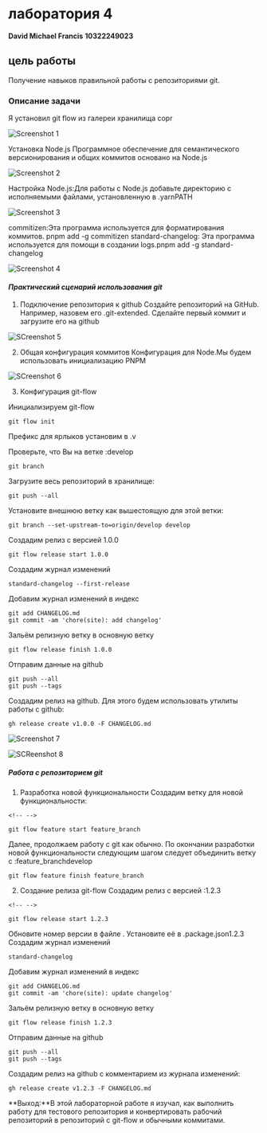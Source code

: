 # **лаборатория 4**

**David Michael Francis** **10322249023**

## цель работы

Получение навыков правильной работы с репозиториями git.

### **Описание задачи**

Я установил git flow из галереи хранилища copr

![Screenshot 1](images/Screenshot1.png)

Установка Node.js Программное обеспечение для семантического
версионирования и общих коммитов основано на Node.js

![Screenshot 2](images/Screenshot2.png)

Настройка Node.js:Для работы с Node.js добавьте директорию с
исполняемыми файлами, установленную в .yarnPATH

![Screenshot 3](images/Screenshot3.png)

commitizen:Эта программа используется для форматирования коммитов. pnpm
add -g commitizen standard-changelog: Эта программа используется для
помощи в создании logs.pnpm add -g standard-changelog

![Screenshot 4](images/Screenshot4.png)

#### *Практический сценарий использования git*

1.  Подключение репозитория к github Создайте репозиторий на GitHub.
    Например, назовем его .git-extended. Сделайте первый коммит и
    загрузите его на github

![SCreenshot 5](images/Screenshot5.png)

2.  Общая конфигурация коммитов Конфигурация для Node.Мы будем
    использовать инициализацию PNPM

![SCreenshot 6](images/Screenshot6.png)

3.  Конфигурация git-flow

Инициализируем git-flow

    git flow init

Префикс для ярлыков установим в .v

Проверьте, что Вы на ветке :develop

    git branch

Загрузите весь репозиторий в хранилище:

    git push --all

Установите внешнюю ветку как вышестоящую для этой ветки:

    git branch --set-upstream-to=origin/develop develop

Создадим релиз с версией 1.0.0

    git flow release start 1.0.0

Создадим журнал изменений

    standard-changelog --first-release

Добавим журнал изменений в индекс

    git add CHANGELOG.md
    git commit -am 'chore(site): add changelog'

Зальём релизную ветку в основную ветку

    git flow release finish 1.0.0

Отправим данные на github

    git push --all
    git push --tags

Создадим релиз на github. Для этого будем использовать утилиты работы с
github:

    gh release create v1.0.0 -F CHANGELOG.md

![Screenshot 7](images/Screenshot7.png)

![SCReenshot 8](images/Screenshot8.png)

##### **Работа с репозиторием git**

1.  Разработка новой функциональности Создадим ветку для новой
    функциональности:

```{=html}
<!-- -->
```
    git flow feature start feature_branch

Далее, продолжаем работу c git как обычно. По окончании разработки новой
функциональности следующим шагом следует объединить ветку c
:feature_branchdevelop

    git flow feature finish feature_branch

2.  Создание релиза git-flow Создадим релиз с версией :1.2.3

```{=html}
<!-- -->
```
    git flow release start 1.2.3

Обновите номер версии в файле . Установите её в .package.json1.2.3
Создадим журнал изменений

    standard-changelog

Добавим журнал изменений в индекс

    git add CHANGELOG.md
    git commit -am 'chore(site): update changelog'

Зальём релизную ветку в основную ветку

    git flow release finish 1.2.3

Отправим данные на github

    git push --all
    git push --tags

Создадим релиз на github с комментарием из журнала изменений:

    gh release create v1.2.3 -F CHANGELOG.md

**Выход:**В этой лабораторной работе я изучал, как выполнить работу для
тестового репозитория и конвертировать рабочий репозиторий в репозиторий
с git-flow и обычными коммитами.
